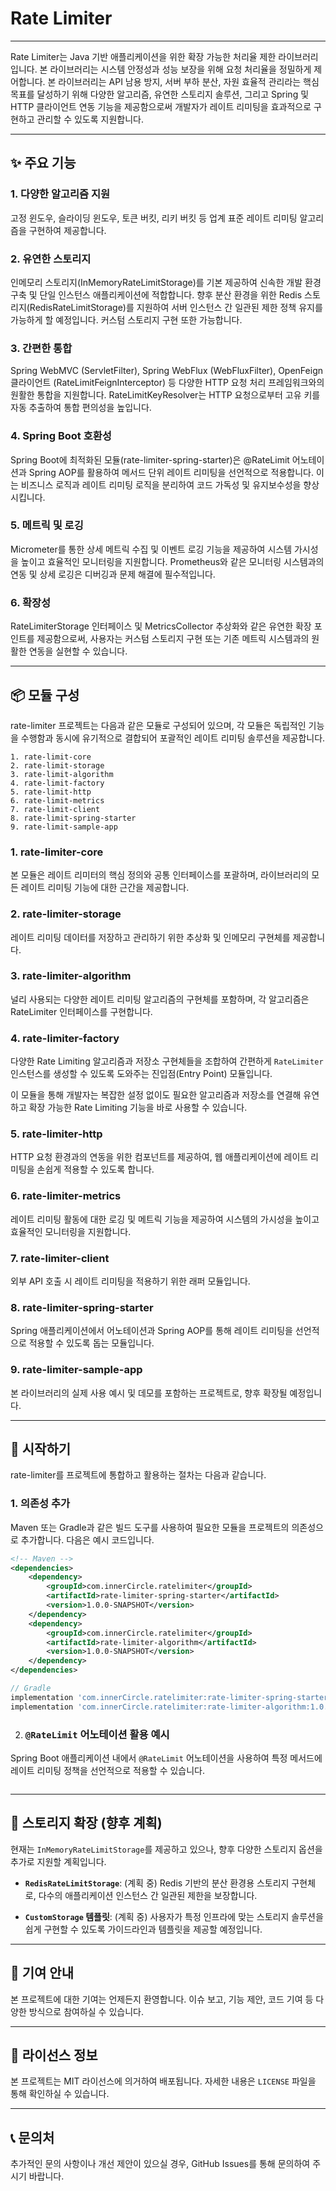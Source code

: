 # Rate Limiter

---
Rate Limiter는 Java 기반 애플리케이션을 위한 확장 가능한 처리율 제한 라이브러리입니다. 본 라이브러리는 시스템 안정성과 성능 보장을 위해 요청 처리율을 정밀하게 제어합니다. 본 라이브러리는 API 남용 방지, 서버 부하 분산, 자원 효율적 관리라는 핵심 목표를 달성하기 위해 다양한 알고리즘, 유연한 스토리지 솔루션, 그리고 Spring 및 HTTP 클라이언트 연동 기능을 제공함으로써 개발자가 레이트 리미팅을 효과적으로 구현하고 관리할 수 있도록 지원합니다.

---
## ✨ 주요 기능

### 1. 다양한 알고리즘 지원
고정 윈도우, 슬라이딩 윈도우, 토큰 버킷, 리키 버킷 등 업계 표준 레이트 리미팅 알고리즘을 구현하여 제공합니다.

### 2. 유연한 스토리지
인메모리 스토리지(InMemoryRateLimitStorage)를 기본 제공하여 신속한 개발 환경 구축 및 단일 인스턴스 애플리케이션에 적합합니다. 향후 분산 환경을 위한 Redis 스토리지(RedisRateLimitStorage)를 지원하여 서버 인스턴스 간 일관된 제한 정책 유지를 가능하게 할 예정입니다. 커스텀 스토리지 구현 또한 가능합니다.

### 3. 간편한 통합
Spring WebMVC (ServletFilter), Spring WebFlux (WebFluxFilter), OpenFeign 클라이언트 (RateLimitFeignInterceptor) 등 다양한 HTTP 요청 처리 프레임워크와의 원활한 통합을 지원합니다. RateLimitKeyResolver는 HTTP 요청으로부터 고유 키를 자동 추출하여 통합 편의성을 높입니다.

### 4. Spring Boot 호환성
Spring Boot에 최적화된 모듈(rate-limiter-spring-starter)은 @RateLimit 어노테이션과 Spring AOP를 활용하여 메서드 단위 레이트 리미팅을 선언적으로 적용합니다. 이는 비즈니스 로직과 레이트 리미팅 로직을 분리하여 코드 가독성 및 유지보수성을 향상시킵니다.

### 5. 메트릭 및 로깅
Micrometer를 통한 상세 메트릭 수집 및 이벤트 로깅 기능을 제공하여 시스템 가시성을 높이고 효율적인 모니터링을 지원합니다. Prometheus와 같은 모니터링 시스템과의 연동 및 상세 로깅은 디버깅과 문제 해결에 필수적입니다.

### 6. 확장성
RateLimiterStorage 인터페이스 및 MetricsCollector 추상화와 같은 유연한 확장 포인트를 제공함으로써, 사용자는 커스텀 스토리지 구현 또는 기존 메트릭 시스템과의 원활한 연동을 실현할 수 있습니다.

---

## 📦 모듈 구성
rate-limiter 프로젝트는 다음과 같은 모듈로 구성되어 있으며, 각 모듈은 독립적인 기능을 수행함과 동시에 유기적으로 결합되어 포괄적인 레이트 리미팅 솔루션을 제공합니다.

```text
1. rate-limit-core
2. rate-limit-storage
3. rate-limit-algorithm
4. rate-limit-factory
5. rate-limit-http
6. rate-limit-metrics
7. rate-limit-client
8. rate-limit-spring-starter
9. rate-limit-sample-app
```


### 1. rate-limiter-core

본 모듈은 레이트 리미터의 핵심 정의와 공통 인터페이스를 포괄하며, 라이브러리의 모든 레이트 리미팅 기능에 대한 근간을 제공합니다.


### 2. rate-limiter-storage

레이트 리미팅 데이터를 저장하고 관리하기 위한 추상화 및 인메모리 구현체를 제공합니다.

### 3. rate-limiter-algorithm

널리 사용되는 다양한 레이트 리미팅 알고리즘의 구현체를 포함하며, 각 알고리즘은 RateLimiter 인터페이스를 구현합니다.

### 4. rate-limiter-factory

다양한 Rate Limiting 알고리즘과 저장소 구현체들을 조합하여
간편하게 `RateLimiter` 인스턴스를 생성할 수 있도록 도와주는 진입점(Entry Point) 모듈입니다.

이 모듈을 통해 개발자는 복잡한 설정 없이도 필요한 알고리즘과 저장소를 연결해
유연하고 확장 가능한 Rate Limiting 기능을 바로 사용할 수 있습니다.

### 5. rate-limiter-http

HTTP 요청 환경과의 연동을 위한 컴포넌트를 제공하여, 웹 애플리케이션에 레이트 리미팅을 손쉽게 적용할 수 있도록 합니다.

### 6. rate-limiter-metrics

레이트 리미팅 활동에 대한 로깅 및 메트릭 기능을 제공하여 시스템의 가시성을 높이고 효율적인 모니터링을 지원합니다.

### 7. rate-limiter-client

외부 API 호출 시 레이트 리미팅을 적용하기 위한 래퍼 모듈입니다.

### 8. rate-limiter-spring-starter

Spring 애플리케이션에서 어노테이션과 Spring AOP를 통해 레이트 리미팅을 선언적으로 적용할 수 있도록 돕는 모듈입니다.

### 9. rate-limiter-sample-app

본 라이브러리의 실제 사용 예시 및 데모를 포함하는 프로젝트로, 향후 확장될 예정입니다.

---
## 🚀 시작하기
rate-limiter를 프로젝트에 통합하고 활용하는 절차는 다음과 같습니다.

### 1. 의존성 추가
Maven 또는 Gradle과 같은 빌드 도구를 사용하여 필요한 모듈을 프로젝트의 의존성으로 추가합니다. 다음은 예시 코드입니다.

```xml
<!-- Maven -->
<dependencies>
    <dependency>
        <groupId>com.innerCircle.ratelimiter</groupId>
        <artifactId>rate-limiter-spring-starter</artifactId>
        <version>1.0.0-SNAPSHOT</version>
    </dependency>
    <dependency>
        <groupId>com.innerCircle.ratelimiter</groupId>
        <artifactId>rate-limiter-algorithm</artifactId>
        <version>1.0.0-SNAPSHOT</version>
    </dependency>
</dependencies>
```

```gradle
// Gradle
implementation 'com.innerCircle.ratelimiter:rate-limiter-spring-starter:1.0.0-SNAPSHOT'
implementation 'com.innerCircle.ratelimiter:rate-limiter-algorithm:1.0.0-SNAPSHOT'
```

2. ### `@RateLimit` 어노테이션 활용 예시

Spring Boot 애플리케이션 내에서 `@RateLimit` 어노테이션을 사용하여 특정 메서드에 레이트 리미팅 정책을 선언적으로 적용할 수 있습니다.

```java

```

---
## 🔌 스토리지 확장 (향후 계획)

현재는 `InMemoryRateLimitStorage`를 제공하고 있으나, 향후 다양한 스토리지 옵션을 추가로 지원할 계획입니다.

* **`RedisRateLimitStorage`**: (계획 중) Redis 기반의 분산 환경용 스토리지 구현체로, 다수의 애플리케이션 인스턴스 간 일관된 제한을 보장합니다.

* **`CustomStorage` 템플릿**: (계획 중) 사용자가 특정 인프라에 맞는 스토리지 솔루션을 쉽게 구현할 수 있도록 가이드라인과 템플릿을 제공할 예정입니다.

---
## 🤝 기여 안내

본 프로젝트에 대한 기여는 언제든지 환영합니다. 이슈 보고, 기능 제안, 코드 기여 등 다양한 방식으로 참여하실 수 있습니다.

---
## 📜 라이선스 정보

본 프로젝트는 MIT 라이선스에 의거하여 배포됩니다. 자세한 내용은 `LICENSE` 파일을 통해 확인하실 수 있습니다.

---
## 📞 문의처

추가적인 문의 사항이나 개선 제안이 있으실 경우, GitHub Issues를 통해 문의하여 주시기 바랍니다.
